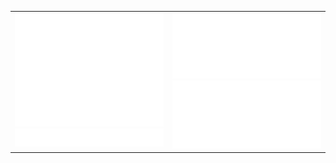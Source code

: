 <table>
  <tr>
    <td width="50%" valign="top">
      <img src="https://github.com/lucetre/lucetre/blob/main/metrics.base.svg" alt="base" width="100%">
      <img src="https://github.com/lucetre/lucetre/blob/main/metrics.plugin.fortune.svg" alt="isocalendar" width="100%">
    </td>
    <td width="50%" valign="top">
      <img src="https://github.com/lucetre/lucetre/blob/main/metrics.plugin.achievements.compact.svg" alt="achievements" width="100%">
      <img src="https://github.com/lucetre/lucetre/blob/main/metrics.plugin.isocalendar.svg" alt="isocalendar" width="100%">
    </td>
  </tr>
</table>

<!--

### Hi there 👋

**lucetre/lucetre** is a ✨ _special_ ✨ repository because its `README.md` (this file) appears on your GitHub profile.

Here are some ideas to get you started:

- 🔭 I’m currently working on ...
- 🌱 I’m currently learning ...
- 👯 I’m looking to collaborate on ...
- 🤔 I’m looking for help with ...
- 💬 Ask me about ...
- 📫 How to reach me: ...
- 😄 Pronouns: ...
- ⚡ Fun fact: ...
-->
